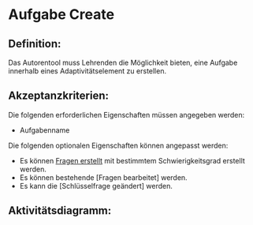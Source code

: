 # Aufgabe Create

## Definition:

Das Autorentool muss Lehrenden die Möglichkeit bieten, eine Aufgabe innerhalb eines Adaptivitätselement zu erstellen.

## Akzeptanzkriterien:

Die folgenden erforderlichen Eigenschaften müssen angegeben werden:

- Aufgabenname

Die folgenden optionalen Eigenschaften können angepasst werden:

- Es können [Fragen erstellt](AWA0004.md) mit bestimmtem Schwierigkeitsgrad erstellt werden.
- Es können bestehende [Fragen bearbeitet] werden.
- Es kann die [Schlüsselfrage geändert] werden.

## Aktivitätsdiagramm:


